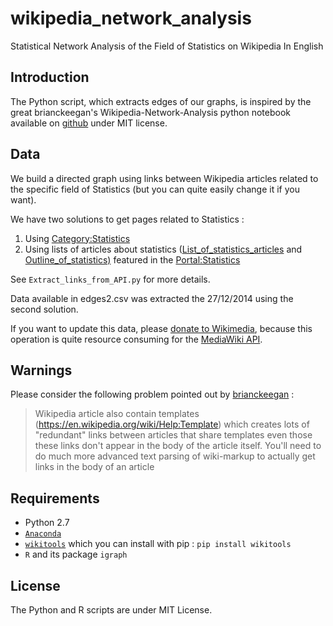 wikipedia_network_analysis
==========================

Statistical Network Analysis of the Field of Statistics on Wikipedia In English

## Introduction

The Python script, which extracts edges of our graphs, is inspired by the great brianckeegan's Wikipedia-Network-Analysis python notebook available on [github](https://github.com/brianckeegan/Wikipedia-Network-Analysis) under MIT license.

## Data

We build a directed graph using links between Wikipedia articles related to the specific field of Statistics (but you can quite easily change it if you want).

We have two solutions to get pages related to Statistics :

1) Using [Category:Statistics](http://en.wikipedia.org/wiki/Category:Statistics)
2) Using lists of articles about statistics ([List_of_statistics_articles](https://en.wikipedia.org/wiki/List_of_statistics_articles) and [Outline_of_statistics)](https://en.wikipedia.org/wiki/Outline_of_statistics) featured in the [Portal:Statistics](https://en.wikipedia.org/wiki/Portal:Statistics)

See `Extract_links_from_API.py` for more details.

Data available in edges2.csv was extracted the 27/12/2014 using the second solution.

If you want to update this data, please [donate to Wikimedia](https://donate.wikimedia.org), because this operation is quite resource consuming for the [MediaWiki API](https://www.mediawiki.org/wiki/API:Main_page).

## Warnings

Please consider the following problem pointed out by [brianckeegan](https://github.com/brianckeegan/Wikipedia-Network-Analysis) :

> Wikipedia article also contain templates (https://en.wikipedia.org/wiki/Help:Template) which creates lots of "redundant" links between articles that share templates even those these links don't appear in the body of the article itself. You'll need to do much more advanced text parsing of wiki-markup to actually get links in the body of an article

## Requirements

* Python 2.7
* [`Anaconda`](http://continuum.io/downloads)
* [`wikitools`](https://pypi.python.org/pypi/wikitools) which you can install with pip : `pip install wikitools`
* `R` and its package `igraph`

## License

The Python and R scripts are under MIT License.
